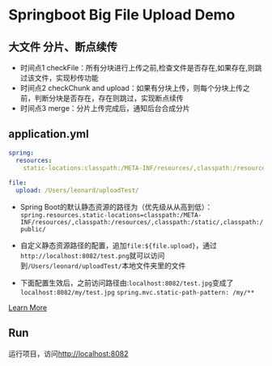 Springboot Big File Upload Demo
===============================

大文件 分片、断点续传
------------------------
- 时间点1 checkFile：所有分块进行上传之前,检查文件是否存在,如果存在,则跳过该文件，实现秒传功能
- 时间点2 checkChunk and upload：如果有分块上传，则每个分块上传之前，判断分块是否存在，存在则跳过，实现断点续传
- 时间点3 merge：分片上传完成后，通知后台合成分片


application.yml
----------------
```yaml
spring:
  resources:
    static-locations:classpath:/META-INF/resources/,classpath:/resources/,classpath:/static/,classpath:/assets/,classpath:/public/,file:${file.upload}
    
file:
  upload: /Users/leonard/uploadTest/
```

- Spring Boot的默认静态资源的路径为（优先级从从高到低）： 
`spring.resources.static-locations=classpath:/META-INF/resources/,classpath:/resources/,classpath:/static/,classpath:/public/` 

- 自定义静态资源路径的配置，追加`file:${file.upload}`，通过`http://localhost:8082/test.png`就可以访问到`/Users/leonard/uploadTest/`本地文件夹里的文件

- 下面配置生效后，之前访问路径由:`localhost:8082/test.jpg`变成了`localhost:8082/my/test.jpg`
`spring.mvc.static-path-pattern: /my/**`

[Learn More](https://www.itmsbx.com/article/17)

Run
-----
运行项目，访问[http://localhost:8082](http://localhost:8082)